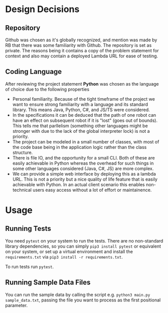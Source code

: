 # Design Decisions
## Repository
Github was chosen as it's globally recognized, and mention was made by RB that
there was some familiarity with Github. The repository is set as private. The
reasons being it contains a copy of the problem statement for context and also
may contain a deployed Lambda URL for ease of testing.

## Coding Language
After reviewing the project statement **Python** was chosen as the language of 
choice due to the following properties

* Personal familiarity. Because of the tight timeframe of the project we want
to ensure strong familiarity with a language and its standard library. This
means Java, Python, C#, and JS/TS were considered.
* In the specifications it can be deduced that the path of one robot can have
an effect on subsequent robot if it is "lost" (goes out of bounds). This 
tells me that parllelism (something other languages might be stronger with
due to the lack of the global interpreter lock) is not a priority.
* The project can be modeled in a small number of classes, with most of the
code base being in the application logic rather than the class structure.
* There is file IO, and the opportunity for a small CLI. Both of these are
easily achievable in Python whereas the overhead for such things in some other 
languages considered (Java, C#, JS) are more complex.
* We can provide a simple web interface by deploying this as a lambda URL. This
is not a priority but a nice quality of life feature that is easily achievable 
with Python. In an actual client scenario this enables non-technical users
easy access without a lot of effort or maintainence.

# Usage
## Running Tests
You need `pytest` on your system to run the tests. There are no non-standard
library dependencies, so you can simply `pip3 install pytest` or equivalent
on your system, or set up a virtual environment and install the `requirements.txt`
via `pip3 install -r requirements.txt`.

To run tests run `pytest`.

## Running Sample Data Files
You can run the sample data by calling the script e.g. `python3 main.py sample_data.txt`, passing
the file you want to process as the first positional parameter.